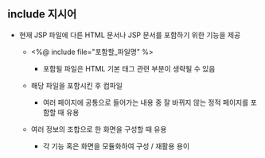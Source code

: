 ## include 지시어
- 현재 JSP 파일에 다른 HTML 문서나 JSP 문서를 포함하기 위한 기능을 제공
  - <%@ include file="포함할_파일명" %>
    - 포함될 파일은 HTML 기본 태그 관련 부분이 생략될 수 있음

  - 해당 파일을 포함시킨 후 컴파일
    - 여러 페이지에 공통으로 들어가는 내용 중 잘 바뀌지 않는 정적 페이지를 포함할 때 유용
  
  - 여러 정보의 조합으로 한 화면을 구성할 때 유용
    - 각 기능 혹은 화면을 모듈화하여 구성 / 재활용 용이
